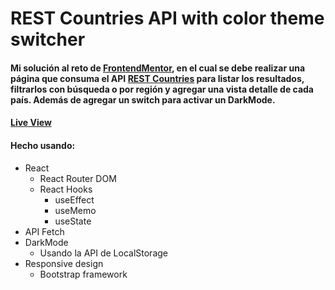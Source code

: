 # REST Countries API with color theme switcher

#### Mi solución al reto de [FrontendMentor](https://www.frontendmentor.io/challenges/rest-countries-api-with-color-theme-switcher-5cacc469fec04111f7b848ca), en el cual se debe realizar una página que consuma el API [REST Countries](https://restcountries.eu/) para listar los resultados, filtrarlos con búsqueda o por región y agregar una vista detalle de cada país. Además de agregar un switch para activar un DarkMode.

#### [Live View](https://rest-country-frontendmentor.vercel.app/)

#### Hecho usando:
- React 
  - React Router DOM 
  - React Hooks
    - useEffect
    - useMemo
    - useState
- API Fetch
- DarkMode
  - Usando la API de LocalStorage
- Responsive design
  - Bootstrap framework
